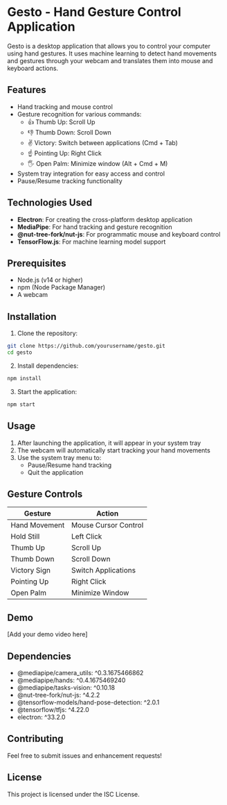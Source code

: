 # Gesto - Hand Gesture Control Application

Gesto is a desktop application that allows you to control your computer using hand gestures. It uses machine learning to detect hand movements and gestures through your webcam and translates them into mouse and keyboard actions.

## Features

- Hand tracking and mouse control
- Gesture recognition for various commands:
  - 👍 Thumb Up: Scroll Up
  - 👎 Thumb Down: Scroll Down
  - ✌️ Victory: Switch between applications (Cmd + Tab)
  - ☝️ Pointing Up: Right Click
  - 🖐️ Open Palm: Minimize window (Alt + Cmd + M)
- System tray integration for easy access and control
- Pause/Resume tracking functionality

## Technologies Used

- **Electron**: For creating the cross-platform desktop application
- **MediaPipe**: For hand tracking and gesture recognition
- **@nut-tree-fork/nut-js**: For programmatic mouse and keyboard control
- **TensorFlow.js**: For machine learning model support

## Prerequisites

- Node.js (v14 or higher)
- npm (Node Package Manager)
- A webcam

## Installation

1. Clone the repository:

```bash
git clone https://github.com/yourusername/gesto.git
cd gesto
```

2. Install dependencies:

```bash
npm install
```

3. Start the application:

```bash
npm start
```

## Usage

1. After launching the application, it will appear in your system tray
2. The webcam will automatically start tracking your hand movements
3. Use the system tray menu to:
   - Pause/Resume hand tracking
   - Quit the application

## Gesture Controls

| Gesture       | Action               |
| ------------- | -------------------- |
| Hand Movement | Mouse Cursor Control |
| Hold Still    | Left Click           |
| Thumb Up      | Scroll Up            |
| Thumb Down    | Scroll Down          |
| Victory Sign  | Switch Applications  |
| Pointing Up   | Right Click          |
| Open Palm     | Minimize Window      |

## Demo

[Add your demo video here]

## Dependencies

- @mediapipe/camera_utils: ^0.3.1675466862
- @mediapipe/hands: ^0.4.1675469240
- @mediapipe/tasks-vision: ^0.10.18
- @nut-tree-fork/nut-js: ^4.2.2
- @tensorflow-models/hand-pose-detection: ^2.0.1
- @tensorflow/tfjs: ^4.22.0
- electron: ^33.2.0

## Contributing

Feel free to submit issues and enhancement requests!

## License

This project is licensed under the ISC License.

